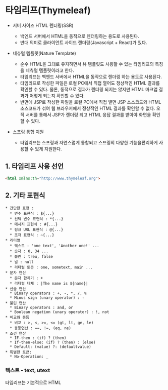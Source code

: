 # 타임리프(Thymeleaf)

* 서버 사이즈 HTML 렌더링(SSR)
  * 백엔드 서버에서 HTML을 동적으로 렌더링하는 용도로 사용된다.
  * 반대 의미로 클라이언트 사이드 렌더링(Javascript + React)가 있다.
  
* 네츄럴 템플릿(Nature Template)
  * 순수 HTML을 그대로 유지하면서 뷰 템플릿도 사용할 수 있는 타임리프의 특징을 네츄럴 템플릿이라고 한다.
  * 타임리프는 백엔드 서버에서 HTML을 동작으로 렌더링 하는 용도로 사용된다.
  * 타임리프로 작성한 파일은 로컬 PC에서 직접 열어도 정상적인 HTML 결과를 확인할 수 있다. 물론, 동적으로 결과가 렌더링 되지는 않지만 HTML 마크업 결과가 어떻게 되는지 확인할 수 있다.
  * 반면에 JSP로 작성한 파일을 로컬 PC에서 직접 열면 JSP 소스코드와 HTML 소스코드가 섞여 웹 브라우저에서 정상적인 HTML 결과를 확인할 수 없다. 오직 서버를 통해서 JSP가 렌더링 되고 HTML 응답  결과를 받아야 화면을 확인할 수 있다.
  
* 스프링 통합 지원
  * 타임리프는 스프링과 자연스럽게 통합되고 스프링의 다양한 기능을편리하게 사용할 수 있게 지원한다.

## 1. 타임리프 사용 선언

```HTML
<html xmlns:th="http://www.thymeleaf.org">
```

## 2. 기타 표현식

```
* 간단한 표현 :
  * 변수 표현식 : ${...}
  * 선택 변수 표현식 : *{...}
  * 메시지 표현식 : #{...}
  * 링크 URL 표현식 : @{...}
  * 조각 표현식 : ~{...}
* 리터럴
  * 텍스트 : 'one text', 'Another one!' ...
  * 숫자 : 0, 34 ...
  * 불린 : treu, false
  * 널 : null
  * 리터럴 토큰 : one, sometext, main ...
* 문자 연산
  * 문자 합치기 : +
  * 리터럴 대체 : |The name is ${name}|
* 산술 연산
  * Binary operators : +, -, *, /, %
  * Minus sign (unary operator) : -
* 불린 연산
  * Binary operators : and, or
  * Boolean negation (unary operator) : !, not
* 비교와 동등
  * 비교 : >, <, >=, <= (gt, lt, ge, le)
  * 동등연산 : ==, !=, (eq, ne)
* 조건 연산
  * IF-then : (if) ? (then)
  * If-then-else: (if) ? (then) : (else)
  * Default: (value) ?: (defaultvalue)
* 특별한 토큰:
  * No-Operation: _
```

### 텍스트 - text, utext

타임리프는 기본적으로 HTML 

